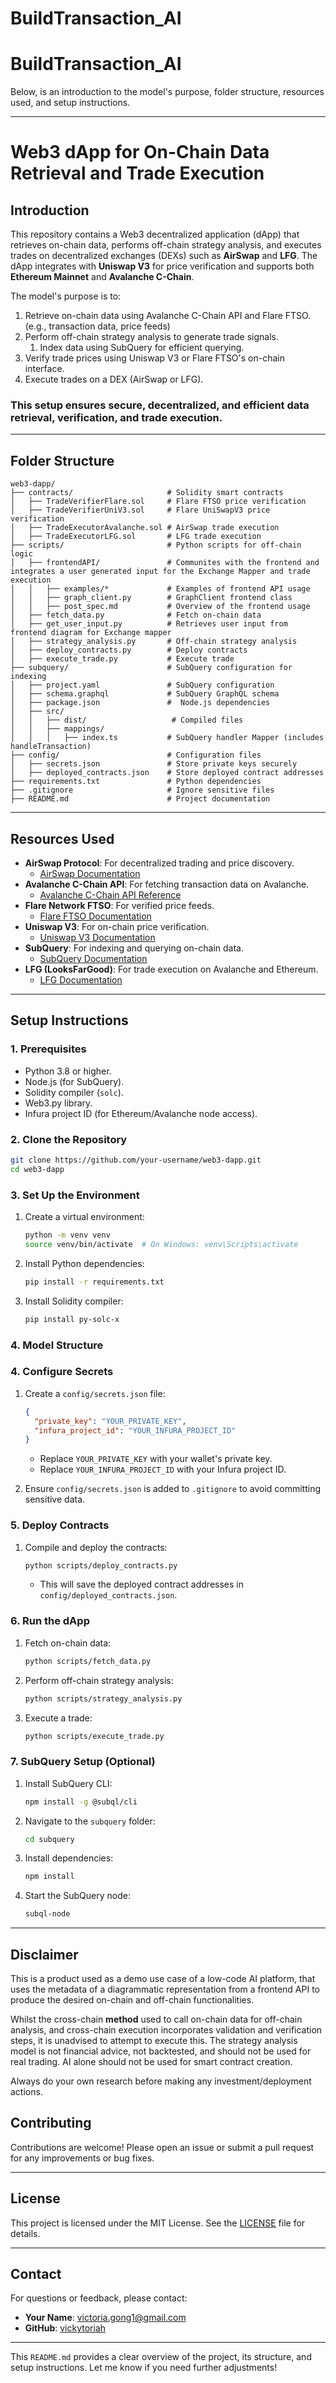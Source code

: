 # BuildTransaction_AI
# BuildTransaction_AI
Below, is an introduction to the model's purpose, folder structure, resources used, and setup instructions.

---

# Web3 dApp for On-Chain Data Retrieval and Trade Execution

## **Introduction**
This repository contains a Web3 decentralized application (dApp) that retrieves on-chain data, performs off-chain strategy analysis, and executes trades on decentralized exchanges (DEXs) such as **AirSwap** and **LFG**. The dApp integrates with **Uniswap V3** for price verification and supports both **Ethereum Mainnet** and **Avalanche C-Chain**.

The model's purpose is to:
1. Retrieve on-chain data using Avalanche C-Chain API and Flare FTSO. (e.g., transaction data, price feeds)
2. Perform off-chain strategy analysis to generate trade signals.
   1. Index data using SubQuery for efficient querying.
3. Verify trade prices using Uniswap V3 or Flare FTSO's on-chain interface.
4. Execute trades on a DEX (AirSwap or LFG).

### This setup ensures secure, decentralized, and efficient data retrieval, verification, and trade execution.

---

## **Folder Structure**
```
web3-dapp/
├── contracts/                     # Solidity smart contracts
│   ├── TradeVerifierFlare.sol     # Flare FTSO price verification
│   ├── TradeVerifierUniV3.sol     # Flare UniSwapV3 price verification
│   ├── TradeExecutorAvalanche.sol # AirSwap trade execution
│   ├── TradeExecutorLFG.sol       # LFG trade execution
├── scripts/                       # Python scripts for off-chain logic
│   ├── frontendAPI/               # Communites with the frontend and integrates a user generated input for the Exchange Mapper and trade execution
│   │   ├── examples/*             # Examples of frontend API usage
│   │   ├── graph_client.py        # GraphClient frontend class 
│   │   ├── post_spec.md           # Overview of the frontend usage 
│   ├── fetch_data.py              # Fetch on-chain data
│   ├── get_user_input.py          # Retrieves user input from frontend diagram for Exchange mapper
│   ├── strategy_analysis.py       # Off-chain strategy analysis
│   ├── deploy_contracts.py        # Deploy contracts
│   ├── execute_trade.py           # Execute trade
├── subquery/                      # SubQuery configuration for indexing
│   ├── project.yaml               # SubQuery configuration
│   ├── schema.graphql             # SubQuery GraphQL schema
│   ├── package.json               #  Node.js dependencies
│   ├── src/
│   │   ├── dist/                   # Compiled files
│   │   ├── mappings/
│   │   │   ├── index.ts           # SubQuery handler Mapper (includes handleTransaction)
├── config/                        # Configuration files
│   ├── secrets.json               # Store private keys securely
│   ├── deployed_contracts.json    # Store deployed contract addresses
├── requirements.txt               # Python dependencies
├── .gitignore                     # Ignore sensitive files
├── README.md                      # Project documentation
```

---

## **Resources Used**
- **AirSwap Protocol**: For decentralized trading and price discovery.
    - [AirSwap Documentation](https://about.airswap.xyz/technology/protocols)
- **Avalanche C-Chain API**: For fetching transaction data on Avalanche.
    - [Avalanche C-Chain API Reference](https://build.avax.network/docs/api-reference/c-chain/txn-format)
- **Flare Network FTSO**: For verified price feeds.
    - [Flare FTSO Documentation](https://dev.flare.network/ftso/solidity-reference/FtsoV2Interface)
- **Uniswap V3**: For on-chain price verification.
    - [Uniswap V3 Documentation](https://docs.uniswap.org/protocol/reference/core/interfaces/pool/IUniswapV3PoolState)
- **SubQuery**: For indexing and querying on-chain data.
    - [SubQuery Documentation](https://academy.subquery.network/indexer/build/introduction.html#evm-and-cosmos-project-scaffolding)
- **LFG (LooksFarGood)**: For trade execution on Avalanche and Ethereum.
    - [LFG Documentation](https://docs.lfj.gg/)

---

## **Setup Instructions**

### **1. Prerequisites**
- Python 3.8 or higher.
- Node.js (for SubQuery).
- Solidity compiler (`solc`).
- Web3.py library.
- Infura project ID (for Ethereum/Avalanche node access).

### **2. Clone the Repository**
```bash
git clone https://github.com/your-username/web3-dapp.git
cd web3-dapp
```

### **3. Set Up the Environment**
1. Create a virtual environment:
   ```bash
   python -m venv venv
   source venv/bin/activate  # On Windows: venv\Scripts\activate
   ```
2. Install Python dependencies:
   ```bash
   pip install -r requirements.txt
   ```
3. Install Solidity compiler:
   ```bash
   pip install py-solc-x
   ```

### **4. Model Structure**


### **4. Configure Secrets**
1. Create a `config/secrets.json` file:
   ```json
   {
     "private_key": "YOUR_PRIVATE_KEY",
     "infura_project_id": "YOUR_INFURA_PROJECT_ID"
   }
   ```
    - Replace `YOUR_PRIVATE_KEY` with your wallet's private key.
    - Replace `YOUR_INFURA_PROJECT_ID` with your Infura project ID.

2. Ensure `config/secrets.json` is added to `.gitignore` to avoid committing sensitive data.

### **5. Deploy Contracts**
1. Compile and deploy the contracts:
   ```bash
   python scripts/deploy_contracts.py
   ```
    - This will save the deployed contract addresses in `config/deployed_contracts.json`.

### **6. Run the dApp**
1. Fetch on-chain data:
   ```bash
   python scripts/fetch_data.py
   ```
2. Perform off-chain strategy analysis:
   ```bash
   python scripts/strategy_analysis.py
   ```
3. Execute a trade:
   ```bash
   python scripts/execute_trade.py
   ```

### **7. SubQuery Setup (Optional)**
1. Install SubQuery CLI:
   ```bash
   npm install -g @subql/cli
   ```
2. Navigate to the `subquery` folder:
   ```bash
   cd subquery
   ```
3. Install dependencies:
   ```bash
   npm install
   ```
4. Start the SubQuery node:
   ```bash
   subql-node
   ```

---
## **Disclaimer**
This is a product used as a demo use case of a low-code AI platform, that uses the metadata of a diagrammatic representation from a frontend API to produce the desired on-chain and off-chain functionalities. 

Whilst the cross-chain **method** used to call on-chain data for off-chain analysis, and cross-chain execution incorporates validation and verification steps, it is unadvised to attempt to execute this. The strategy analysis model is not financial advice, not backtested, and should not be used for real trading. AI alone should not be used for smart contract creation.

Always do your own research before making any investment/deployment actions.


## **Contributing**
Contributions are welcome! Please open an issue or submit a pull request for any improvements or bug fixes.

---

## **License**
This project is licensed under the MIT License. See the [LICENSE](AI_BuildTrade/web3-dapp/LICENSE) file for details.

---

## **Contact**
For questions or feedback, please contact:
- **Your Name**: [victoria.gong1@gmail.com](mailto:victoria.gong1@gmail.com)
- **GitHub**: [vickytoriah](https://github.com/vickytoriah)

---

This `README.md` provides a clear overview of the project, its structure, and setup instructions. Let me know if you need further adjustments!